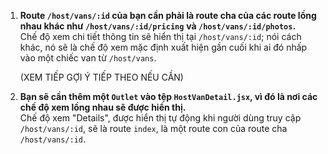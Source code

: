 1. **Route `/host/vans/:id` của bạn cần phải là route cha của các route lồng nhau khác như `/host/vans/:id/pricing`**
   **và `/host/vans/:id/photos`.**  
   Chế độ xem chi tiết thông tin sẽ hiển thị tại `/host/vans/:id`; nói cách khác, nó sẽ là chế độ xem mặc định xuất hiện gần cuối khi ai đó nhấp vào một chiếc van từ `/host/vans`.

   (XEM TIẾP GỢI Ý TIẾP THEO NẾU CẦN)

2. **Bạn sẽ cần thêm một `Outlet` vào tệp `HostVanDetail.jsx`, vì đó là nơi các chế độ xem lồng nhau sẽ được hiển thị.**  
   Chế độ xem "Details", được hiển thị tự động khi người dùng truy cập `/host/vans/:id`, sẽ là route `index`, là một route con của route cha `/host/vans/:id`.